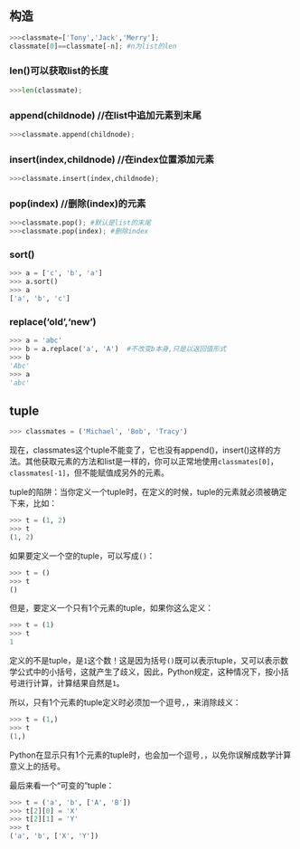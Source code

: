 ## 构造

```python
>>>classmate=['Tony','Jack','Merry'];
classmate[0]==classmate[-n]; #n为list的len
```



### len()可以获取list的长度

```python
>>>len(classmate);
```



### append(childnode)  //在list中追加元素到末尾

```python
>>>classmate.append(childnode);
```



### insert(index,childnode)  //在index位置添加元素

```Python
>>>classmate.insert(index,childnode);
```



### pop(index)  //删除(index)的元素

```python
>>>classmate.pop(); #默认是list的末尾
>>>classmate.pop(index); #删除index
```



### sort()

```python
>>> a = ['c', 'b', 'a']
>>> a.sort()
>>> a
['a', 'b', 'c']
```



### replace(‘old’,‘new’)

```python
>>> a = 'abc'
>>> b = a.replace('a', 'A')  #不改变b本身,只是以返回值形式
>>> b
'Abc'
>>> a
'abc'
```



## tuple

```python
>>> classmates = ('Michael', 'Bob', 'Tracy')
```

现在，classmates这个tuple不能变了，它也没有append()，insert()这样的方法。其他获取元素的方法和list是一样的，你可以正常地使用`classmates[0]`，`classmates[-1]`，但不能赋值成另外的元素。

tuple的陷阱：当你定义一个tuple时，在定义的时候，tuple的元素就必须被确定下来，比如：

```python
>>> t = (1, 2)
>>> t
(1, 2)
```

如果要定义一个空的tuple，可以写成`()`：

```python
>>> t = ()
>>> t
()
```

但是，要定义一个只有1个元素的tuple，如果你这么定义：

```python
>>> t = (1)
>>> t
1
```

定义的不是tuple，是`1`这个数！这是因为括号`()`既可以表示tuple，又可以表示数学公式中的小括号，这就产生了歧义，因此，Python规定，这种情况下，按小括号进行计算，计算结果自然是`1`。

所以，只有1个元素的tuple定义时必须加一个逗号`,`，来消除歧义：

```python
>>> t = (1,)
>>> t
(1,)
```

Python在显示只有1个元素的tuple时，也会加一个逗号`,`，以免你误解成数学计算意义上的括号。

最后来看一个“可变的”tuple：

```python
>>> t = ('a', 'b', ['A', 'B'])
>>> t[2][0] = 'X'
>>> t[2][1] = 'Y'
>>> t
('a', 'b', ['X', 'Y'])
```

